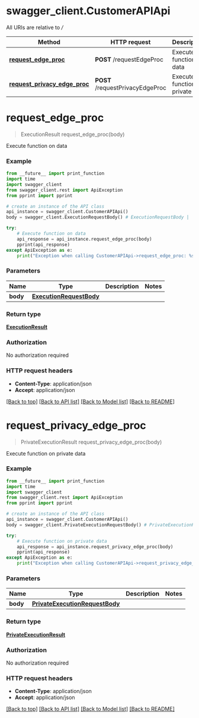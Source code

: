 # swagger_client.CustomerAPIApi

All URIs are relative to */*

Method | HTTP request | Description
------------- | ------------- | -------------
[**request_edge_proc**](CustomerAPIApi.md#request_edge_proc) | **POST** /requestEdgeProc | Execute function on data
[**request_privacy_edge_proc**](CustomerAPIApi.md#request_privacy_edge_proc) | **POST** /requestPrivacyEdgeProc | Execute function on private data

# **request_edge_proc**
> ExecutionResult request_edge_proc(body)

Execute function on data

### Example
```python
from __future__ import print_function
import time
import swagger_client
from swagger_client.rest import ApiException
from pprint import pprint

# create an instance of the API class
api_instance = swagger_client.CustomerAPIApi()
body = swagger_client.ExecutionRequestBody() # ExecutionRequestBody | 

try:
    # Execute function on data
    api_response = api_instance.request_edge_proc(body)
    pprint(api_response)
except ApiException as e:
    print("Exception when calling CustomerAPIApi->request_edge_proc: %s\n" % e)
```

### Parameters

Name | Type | Description  | Notes
------------- | ------------- | ------------- | -------------
 **body** | [**ExecutionRequestBody**](ExecutionRequestBody.md)|  | 

### Return type

[**ExecutionResult**](ExecutionResult.md)

### Authorization

No authorization required

### HTTP request headers

 - **Content-Type**: application/json
 - **Accept**: application/json

[[Back to top]](#) [[Back to API list]](../README.md#documentation-for-api-endpoints) [[Back to Model list]](../README.md#documentation-for-models) [[Back to README]](../README.md)

# **request_privacy_edge_proc**
> PrivateExecutionResult request_privacy_edge_proc(body)

Execute function on private data

### Example
```python
from __future__ import print_function
import time
import swagger_client
from swagger_client.rest import ApiException
from pprint import pprint

# create an instance of the API class
api_instance = swagger_client.CustomerAPIApi()
body = swagger_client.PrivateExecutionRequestBody() # PrivateExecutionRequestBody | 

try:
    # Execute function on private data
    api_response = api_instance.request_privacy_edge_proc(body)
    pprint(api_response)
except ApiException as e:
    print("Exception when calling CustomerAPIApi->request_privacy_edge_proc: %s\n" % e)
```

### Parameters

Name | Type | Description  | Notes
------------- | ------------- | ------------- | -------------
 **body** | [**PrivateExecutionRequestBody**](PrivateExecutionRequestBody.md)|  | 

### Return type

[**PrivateExecutionResult**](PrivateExecutionResult.md)

### Authorization

No authorization required

### HTTP request headers

 - **Content-Type**: application/json
 - **Accept**: application/json

[[Back to top]](#) [[Back to API list]](../README.md#documentation-for-api-endpoints) [[Back to Model list]](../README.md#documentation-for-models) [[Back to README]](../README.md)

